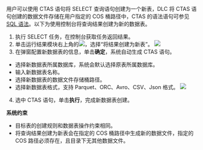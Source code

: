 用户可以使用 CTAS 语句将 SELECT 查询语句创建为一个新表，DLC 将 CTAS 语句创建的数据文件存储在用户指定的 COS 桶路径中，CTAS 的语法语句可参见 [SQL 语法](https://cloud.tencent.com/document/product/1342/61734)。以下为使用控制台将查询结果创建为新的数据表。
1. 执行 SELECT 任务，在控制台获取任务返回结果。
2. 单击运行结果模块右上角的![](https://main.qcloudimg.com/raw/45d1b6b6da60cc0284353b63e5da2f2f.png)，选择“将结果创建为新表”。
![](https://main.qcloudimg.com/raw/a6e191864944d7b9e047b22114c802a6.png)
3. 在弹窗配置新数据表的信息，单击**确定**，系统自动生成 CTAS 语句。
 - 选择新数据表所属数据库，系统会默认选择原表所属数据库。
 - 输入新数据表名称。
 - 选择新数据表的数据文件存储桶路径。
 - 选择新数据表格式，支持 Parquet、ORC、Avro、CSV、Json 格式。
![](https://main.qcloudimg.com/raw/2e2b47f5d06238522d04a870175ce4c3.png)
4. 选中 CTAS 语句，单击**执行**，完成新数据表创建。

**系统约束**
- 目标表的创建规则和数据表操作约束相同。
- 将查询结果创建为新表会在指定的 COS 桶路径中生成新的数据文件，指定的 COS 路径必须存在，且目录下无其他数据文件。
